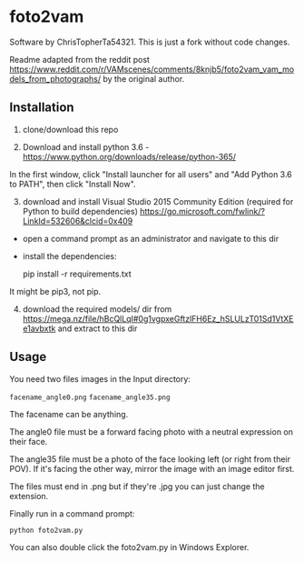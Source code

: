 # foto2vam
Software by ChrisTopherTa54321. This is just a fork without code changes.

Readme adapted from the reddit post https://www.reddit.com/r/VAMscenes/comments/8knjb5/foto2vam_vam_models_from_photographs/ by the original author.

## Installation

1. clone/download this repo

2. Download and install python 3.6 - https://www.python.org/downloads/release/python-365/

In the first window, click "Install launcher for all users" and "Add Python 3.6 to PATH", then click "Install Now".

3. download and install Visual Studio 2015 Community Edition (required for Python to build dependencies) https://go.microsoft.com/fwlink/?LinkId=532606&clcid=0x409

- open a command prompt as an administrator and navigate to this dir
- install the dependencies:

    pip install -r requirements.txt

It might be pip3, not pip.

4. download the required models/ dir from https://mega.nz/file/hBcQlLqI#0g1vgpxeGftzlFH6Ez_hSLULzT01Sd1VtXEe1avbxtk and extract to this dir

## Usage

You need two files images in the Input directory:

`facename_angle0.png`
`facename_angle35.png`

The facename can be anything.

The angle0 file must be a forward facing photo with a neutral expression on their face.

The angle35 file must be a photo of the face looking left (or right from their POV). If it's facing the other way, mirror the image with an image editor first. 

The files must end in .png but if they're .jpg you can just change the extension.

Finally run in a command prompt:

    python foto2vam.py

You can also double click the foto2vam.py in Windows Explorer.

